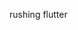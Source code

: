 rushing flutter

<!---
fat3rain/fat3rain is a ✨ special ✨ repository because its `README.md` (this file) appears on your GitHub profile.
You can click the Preview link to take a look at your changes.
--->
